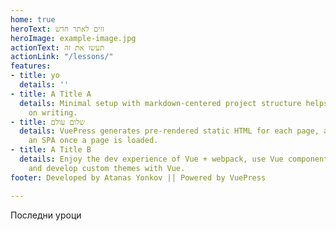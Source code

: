 ```yaml
---
home: true
heroText: זזים לאתר חדש
heroImage: example-image.jpg
actionText: תעשו את זה
actionLink: "/lessons/"
features:
- title: yo
  details: ''
- title: A Title A
  details: Minimal setup with markdown-centered project structure helps you focus
    on writing.
- title: שלום עולם
  details: VuePress generates pre-rendered static HTML for each page, and runs as
    an SPA once a page is loaded.
- title: A Title B
  details: Enjoy the dev experience of Vue + webpack, use Vue components in markdown,
    and develop custom themes with Vue.
footer: Developed by Atanas Yonkov || Powered by VuePress

---
```

Последни уроци
<LatestPosts />